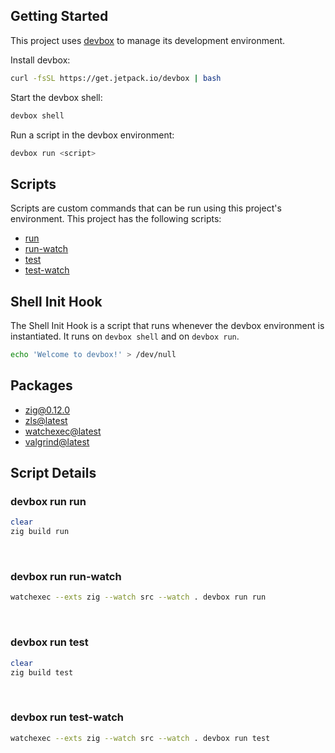 <!-- gen-readme start - generated by https://github.com/jetify-com/devbox/ -->
## Getting Started
This project uses [devbox](https://github.com/jetify-com/devbox) to manage its development environment.

Install devbox:
```sh
curl -fsSL https://get.jetpack.io/devbox | bash
```

Start the devbox shell:
```sh 
devbox shell
```

Run a script in the devbox environment:
```sh
devbox run <script>
```
## Scripts
Scripts are custom commands that can be run using this project's environment. This project has the following scripts:

* [run](#devbox-run-run)
* [run-watch](#devbox-run-run-watch)
* [test](#devbox-run-test)
* [test-watch](#devbox-run-test-watch)

## Shell Init Hook
The Shell Init Hook is a script that runs whenever the devbox environment is instantiated. It runs 
on `devbox shell` and on `devbox run`.
```sh
echo 'Welcome to devbox!' > /dev/null
```

## Packages

* [zig@0.12.0](https://www.nixhub.io/packages/zig)
* [zls@latest](https://www.nixhub.io/packages/zls)
* [watchexec@latest](https://www.nixhub.io/packages/watchexec)
* [valgrind@latest](https://www.nixhub.io/packages/valgrind)

## Script Details

### devbox run run
```sh
clear
zig build run
```
&ensp;

### devbox run run-watch
```sh
watchexec --exts zig --watch src --watch . devbox run run
```
&ensp;

### devbox run test
```sh
clear
zig build test
```
&ensp;

### devbox run test-watch
```sh
watchexec --exts zig --watch src --watch . devbox run test
```
&ensp;



<!-- gen-readme end -->
